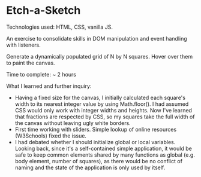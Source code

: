 # Etch-a-Sketch

Technologies used: HTML, CSS, vanilla JS.

An exercise to consolidate skills in DOM manipulation and event handling with listeners. 


Generate a dynamically populated grid of N by N squares.
Hover over them to paint the canvas.

Time to complete: ~ 2 hours

What I learned and further inquiry:
- Having a fixed size for the canvas, I initially calculated each square's width to its nearest integer value by using Math.floor(). I had assumed CSS would only work with integer widths and heights. Now I've learned that fractions are respected by CSS, so my squares take the full width of the canvas without leaving ugly white borders.  
- First time working with sliders. Simple lookup of online resources (W3Schools) fixed the issue. 
- I had debated whether I should initialize global or local variables. Looking back, since it's a self-contained simple application, it would be safe to keep common elements shared by many functions as global (e.g. body element, number of squares), as there would be no conflict of naming and the state of the application is only used by itself.   
